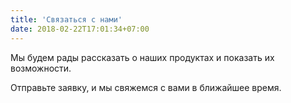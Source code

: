 ```yaml
---
title: 'Связаться с нами'
date: 2018-02-22T17:01:34+07:00
---
```


Мы будем рады рассказать о наших продуктах и показать их возможности.

Отправьте заявку, и мы свяжемся с вами в ближайшее время.

